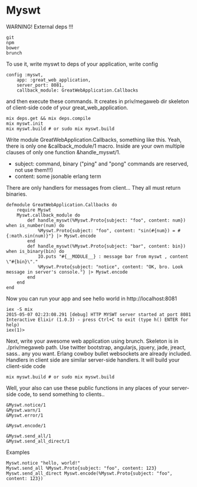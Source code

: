 Myswt
=====

WARNING! External deps !!!
```
git
npm
bower
brunch
```

To use it, write myswt to deps of your application, write config
```
config :myswt, 
	app: :great_web_application, 
	server_port: 8081, 
	callback_module: GreatWebApplication.Callbacks
```

and then execute these commands. It creates in priv/megaweb dir skeleton of client-side code of your great_web_application.
```
mix deps.get && mix deps.compile
mix myswt.init
mix myswt.build # or sudo mix myswt.build
```

Write module GreatWebApplication.Callbacks, something like this. Yeah, there is only one &callback_module/1 macro. Inside are your own multiple clauses of only one function &handle_myswt/1. 

- subject: command, binary ("ping" and "pong" commands are reserved, not use them!!!)
- content: some jsonable erlang term

There are only handlers for messages from client... They all must return binaries.
```
defmodule GreatWebApplication.Callbacks do
	require Myswt
	Myswt.callback_module do
		def handle_myswt(%Myswt.Proto{subject: "foo", content: num}) when is_number(num) do
			%Myswt.Proto{subject: "foo", content: "sin(#{num}) = #{:math.sin(num)}"} |> Myswt.encode
		end
		def handle_myswt(%Myswt.Proto{subject: "bar", content: bin}) when is_binary(bin) do
			IO.puts "#{__MODULE__} : message bar from myswt , content \"#{bin}\"."
			%Myswt.Proto{subject: "notice", content: "OK, bro. Look message in server's console."} |> Myswt.encode
		end
	end
end
```

Now you can run your app and see hello world in http://localhost:8081
```
iex -S mix
2015-05-07 02:23:08.291 [debug] HTTP MYSWT server started at port 8081
Interactive Elixir (1.0.3) - press Ctrl+C to exit (type h() ENTER for help)
iex(1)>
```

Next, write your awesome web application using brunch. Skeleton is in ./priv/megaweb path. Use twitter bootstrap, angularjs, jquery, jade, jreact, sass.. any you want. Erlang cowboy bullet websockets are already included. Handlers in client side are similar server-side handlers. It will build your client-side code
```
mix myswt.build # or sudo mix myswt.build
```

Well, your also can use these public functions in any places of your server-side code, to send something to clients..
```
&Myswt.notice/1
&Myswt.warn/1
&Myswt.error/1

&Myswt.encode/1

&Myswt.send_all/1
&Myswt.send_all_direct/1
```

Examples
```
Myswt.notice "hello, world!"
Myswt.send_all %Myswt.Proto{subject: "foo", content: 123}
Myswt.send_all_direct Myswt.encode(%Myswt.Proto{subject: "foo", content: 123})
```